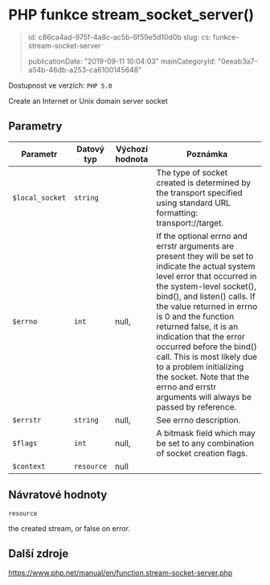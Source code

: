 PHP funkce stream_socket_server()
=================================

> id: c86ca4ad-975f-4a8c-ac5b-6f59e5d10d0b
> slug:
> 	cs: funkce-stream-socket-server
>
> publicationDate: "2019-09-11 10:04:03"
> mainCategoryId: "0eeab3a7-a54b-46db-a253-ca6100145648"

Dostupnost ve verzích: `PHP 5.0`

Create an Internet or Unix domain server socket


Parametry
--------------

| Parametr | Datový typ | Výchozí hodnota | Poznámka |
|-----|-----|-----|-----|
| `$local_socket` | `string` |  | The type of socket created is determined by the transport specified using standard URL formatting: transport://target. |
| `$errno` | `int` | null, | If the optional errno and errstr arguments are present they will be set to indicate the actual system level error that occurred in the system-level socket(), bind(), and listen() calls. If the value returned in errno is 0 and the function returned false, it is an indication that the error occurred before the bind() call. This is most likely due to a problem initializing the socket. Note that the errno and errstr arguments will always be passed by reference. |
| `$errstr` | `string` | null, | See errno description. |
| `$flags` | `int` | null, | A bitmask field which may be set to any combination of socket creation flags. |
| `$context` | `resource` | null |  |


Návratové hodnoty
----------------

`resource`

the created stream, or false on error.

Další zdroje
------------

https://www.php.net/manual/en/function.stream-socket-server.php
